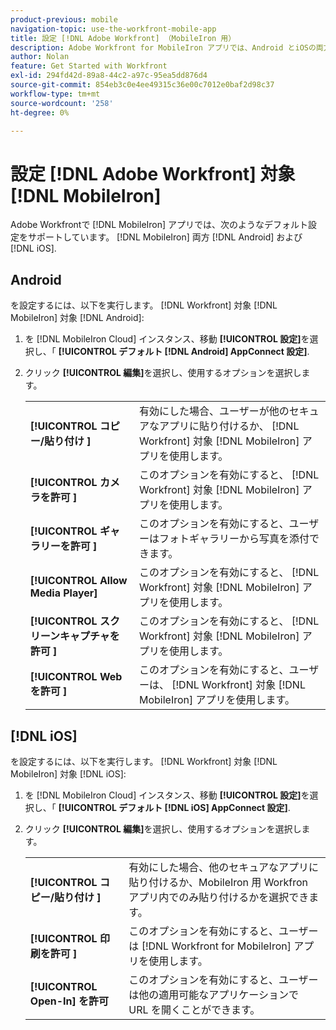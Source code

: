 ```yaml
---
product-previous: mobile
navigation-topic: use-the-workfront-mobile-app
title: 設定 [!DNL Adobe Workfront] （MobileIron 用）
description: Adobe Workfront for MobileIron アプリでは、Android とiOSの両方で MobileIron が提供するデフォルト設定をサポートしています。
author: Nolan
feature: Get Started with Workfront
exl-id: 294fd42d-89a8-44c2-a97c-95ea5dd876d4
source-git-commit: 854eb3c0e4ee49315c36e00c7012e0baf2d98c37
workflow-type: tm+mt
source-wordcount: '258'
ht-degree: 0%

---
```


# 設定 [!DNL Adobe Workfront] 対象 [!DNL MobileIron]

Adobe Workfrontで [!DNL MobileIron] アプリでは、次のようなデフォルト設定をサポートしています。 [!DNL MobileIron] 両方 [!DNL Android] および [!DNL iOS].

## Android

を設定するには、以下を実行します。 [!DNL Workfront] 対象 [!DNL MobileIron] 対象 [!DNL Android]:

1. を [!DNL MobileIron Cloud] インスタンス、移動 **[!UICONTROL 設定]**&#x200B;を選択し、「 **[!UICONTROL デフォルト [!DNL Android] AppConnect 設定]**.

1. クリック **[!UICONTROL 編集]**&#x200B;を選択し、使用するオプションを選択します。

   <table style="table-layout:auto">
    <tr>
        <td><strong>[!UICONTROL コピー/貼り付け ]</strong></td>
        <td>有効にした場合、ユーザーが他のセキュアなアプリに貼り付けるか、 [!DNL Workfront] 対象 [!DNL MobileIron] アプリを使用します。</td>
    </tr>
    <tr>
        <td><strong>[!UICONTROL カメラを許可 ]</strong></td>
        <td>このオプションを有効にすると、 [!DNL Workfront] 対象 [!DNL MobileIron] アプリを使用します。</td>
    </tr>
    <tr>
        <td><strong>[!UICONTROL ギャラリーを許可 ]</strong></td>
        <td>このオプションを有効にすると、ユーザーはフォトギャラリーから写真を添付できます。</td>
    </tr>
    <tr>
        <td><strong>[!UICONTROL Allow Media Player]</strong></td>
        <td>このオプションを有効にすると、 [!DNL Workfront] 対象 [!DNL MobileIron] アプリを使用します。</td>
    </tr>
    <tr>
        <td><strong>[!UICONTROL スクリーンキャプチャを許可 ]</strong></td>
        <td>このオプションを有効にすると、 [!DNL Workfront] 対象 [!DNL MobileIron] アプリを使用します。</td>
    </tr>
    <tr>
        <td><strong>[!UICONTROL Web を許可 ]</strong></td>
        <td>このオプションを有効にすると、ユーザーは、 [!DNL Workfront] 対象 [!DNL MobileIron] アプリを使用します。</td>
    </tr>
   </table>

## [!DNL iOS]

を設定するには、以下を実行します。 [!DNL Workfront] 対象 [!DNL MobileIron] 対象 [!DNL iOS]:

1. を [!DNL MobileIron Cloud] インスタンス、移動 **[!UICONTROL 設定]**&#x200B;を選択し、「 **[!UICONTROL デフォルト [!DNL iOS] AppConnect 設定]**.

1. クリック **[!UICONTROL 編集]**&#x200B;を選択し、使用するオプションを選択します。

   <table style="table-layout:auto">
    <tr>
        <td><strong>[!UICONTROL コピー/貼り付け ]</strong></td>
        <td>有効にした場合、他のセキュアなアプリに貼り付けるか、MobileIron 用 Workfron アプリ内でのみ貼り付けるかを選択できます。</td>
    </tr>
    <tr>
        <td><strong>[!UICONTROL 印刷を許可 ]</strong></td>
        <td>このオプションを有効にすると、ユーザーは [!DNL Workfront for MobileIron] アプリを使用します。</td>
    </tr>
    <tr>
        <td><strong>[!UICONTROL Open-In] を許可</strong></td>
        <td>このオプションを有効にすると、ユーザーは他の適用可能なアプリケーションで URL を開くことができます。</td>
    </tr>
   </table>
